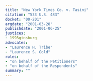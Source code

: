 ```yaml
---
title: "New York Times Co. v. Tasini"
citation: "533 U.S. 483"
docket: "00-201"
argdate: "2001-03-28"
publishdate: "2001-06-25"
justices:
- 1993ginsburg
advocates:
- "Laurence H. Tribe"
- "Laurence S. Gold"
roles:
- "on behalf of the Petitioners"
- "on behalf of the Respondents"
summary: ""
---
```


